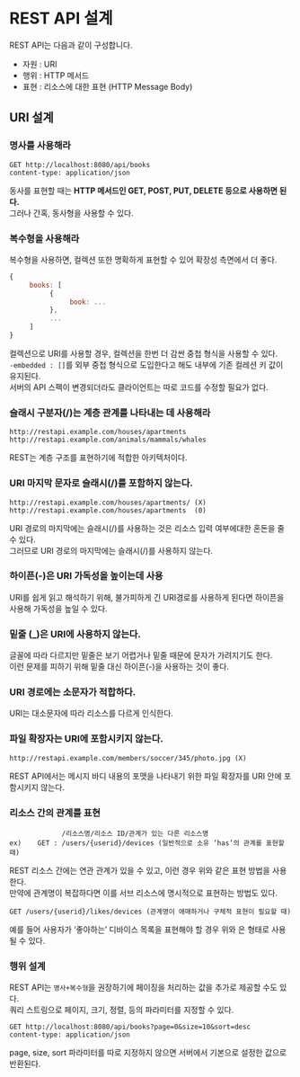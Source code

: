 


   
# REST API 설계       
REST API는 다음과 같이 구성합니다.        
     
* 자원 : URI   
* 행위 : HTTP 메서드   
* 표현 : 리소스에 대한 표현 (HTTP Message Body)       
    
## URI 설계                  
### 명사를 사용해라   
```      
GET http://localhost:8080/api/books   
content-type: application/json
```   
동사를 표현할 때는 **HTTP 메서드인 GET, POST, PUT, DELETE 등으로 사용하면 된다.**     
그러나 간혹, 동사형을 사용할 수 있다.  
  
### 복수형을 사용해라         
복수형을 사용하면, 컬렉션 또한 명확하게 표현할 수 있어 확장성 측면에서 더 좋다.      

```js    
{
     books: [
          {
               book: ...
          },
          ...
     ]
}
```  
컬렉션으로 URI를 사용할 경우, 컬렉션을 한번 더 감싼 중첩 형식을 사용할 수 있다.         
`-embedded : []`를 외부 중첩 형식으로 도입한다고 해도 내부에 기존 컬레션 키 값이 유지된다.               
서버의 API 스펙이 변경되더라도 클라이언트는 따로 코드를 수정할 필요가 없다.             
  
### 슬래시 구분자(/)는 계층 관계를 나타내는 데 사용해라 

```
http://restapi.example.com/houses/apartments
http://restapi.example.com/animals/mammals/whales
```  
   
REST는 계층 구조를 표현하기에 적합한 아키텍처이다.  

### URI 마지막 문자로 슬래시(/)를 포함하지 않는다.
```
http://restapi.example.com/houses/apartments/ (X)
http://restapi.example.com/houses/apartments  (0)
```  
   
URI 경로의 마지막에는 슬래시(/)를 사용하는 것은 리소스 입력 여부에대한 혼돈을 줄 수 있다.     
그러므로 URI 경로의 마지막에는 슬래시(/)를 사용하지 않는다.    

### 하이픈(-)은 URI 가독성을 높이는데 사용  
    
URI를 쉽게 읽고 해석하기 위해, 불가피하게 긴 URI경로를 사용하게 된다면 하이픈을 사용해 가독성을 높일 수 있다.   
    
### 밑줄 (_)은 URI에 사용하지 않는다.        
      
글꼴에 따라 다르지만 밑줄은 보기 어렵거나 밑줄 때문에 문자가 가려지기도 한다.           
이런 문제를 피하기 위해 밑줄 대신 하이픈(-)을 사용하는 것이 좋다.  

### URI 경로에는 소문자가 적합하다.   
  
URI는 대소문자에 따라 리소스를 다르게 인식한다.         
     
### 파일 확장자는 URI에 포함시키지 않는다.

```
http://restapi.example.com/members/soccer/345/photo.jpg (X)
```
   
REST API에서는 메시지 바디 내용의 포맷을 나타내기 위한 파일 확장자를 URI 안에 포함시키지 않는다.     

### 리소스 간의 관계를 표현  

```
             /리소스명/리소스 ID/관계가 있는 다른 리소스명  
ex)    GET : /users/{userid}/devices (일반적으로 소유 ‘has’의 관계를 표현할 때)   
```   
REST 리소스 간에는 연관 관계가 있을 수 있고, 이런 경우 위와 같은 표현 방법을 사용한다.   
만약에 관계명이 복잡하다면 이를 서브 리소스에 명시적으로 표현하는 방법도 있다.    
 
```
GET /users/{userid}/likes/devices (관계명이 애매하거나 구체적 표현이 필요할 때)   
```  
예를 들어 사용자가 ‘좋아하는’ 디바이스 목록을 표현해야 할 경우 위와 은 형태로 사용될 수 있다.   
    
### 행위 설계             
          
REST API는 `명사+복수형`을 권장하기에 페이징을 처리하는 값을 추가로 제공할 수도 있다.         
쿼리 스트링으로 페이지, 크기, 정렬, 등의 파라미터를 지정할 수 있다.      

```
GET http://localhost:8080/api/books?page=0&size=10&sort=desc
content-type: application/json    
```    
page, size, sort 파라미터를 따로 지정하지 않으면 서버에서 기본으로 설정한 값으로 반환된다.      
 

